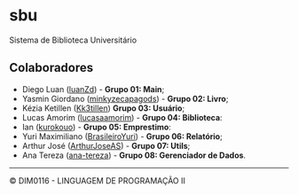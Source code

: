 # sbu
Sistema de Biblioteca Universitário

## Colaboradores
- Diego Luan ([luanZd](github.com/luanZd)) - **Grupo 01: Main**;
- Yasmin Giordano ([minkyzecapagods](github.com/minkyzecapagods)) - **Grupo 02: Livro**;
- Kézia Ketillen ([Kk3tillen](github.com/Kk3tillen)) **Grupo 03: Usuário**;
- Lucas Amorim ([lucasaamorim](github.com/lucasaamorim)) - **Grupo 04: Biblioteca**:
- Ian ([kurokouo](github.com/kurokouo)) - **Grupo 05: Emprestimo**:
- Yuri Maximiliano ([BrasileiroYuri](github.com/BrasileiroYuri)) - **Grupo 06: Relatório**;
- Arthur José ([ArthurJoseAS](github.com/ArthurJoseAS)) - **Grupo 07: Utils**;
- Ana Tereza ([ana-tereza](github.com/ana-tereza)) - **Grupo 08: Gerenciador de Dados**.

---

&copy; DIM0116 - LINGUAGEM DE PROGRAMAÇÃO II
